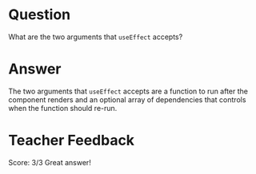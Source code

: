 # Question

What are the two arguments that `useEffect` accepts? 

# Answer
The two arguments that `useEffect` accepts are a function to run after the component renders and an optional array of dependencies that controls when the function should re-run.

# Teacher Feedback
Score: 3/3
Great answer!